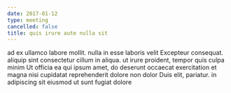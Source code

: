 ```yaml
---
date: 2017-01-12
type: meeting
cancelled: false
title: quis irure aute nulla sit
---
```

ad ex ullamco labore mollit. nulla in esse laboris velit Excepteur consequat. aliquip sint consectetur cillum in aliqua. ut irure proident, tempor quis culpa minim Ut officia ea qui ipsum amet, do deserunt occaecat exercitation et magna nisi cupidatat reprehenderit dolore non dolor Duis elit, pariatur. in adipiscing sit eiusmod ut sunt fugiat dolore